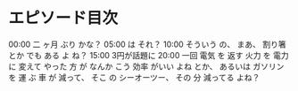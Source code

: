 # エピソード目次

00:00  二 ヶ月 ぶり かな？
05:00  は それ？
10:00  そういう の、 まあ、 割り箸 とか でも ある よ ね？
15:00 3円が話題に
20:00  一回 電気 を 返す 火力 を 電力 に 変えて やった 方 が なんか こう 効率 がいい よね とか、 あるいは ガソリン を 運 ぶ 車 が 減って、 そこ の シーオーツー、 その 分 減ってる よね？